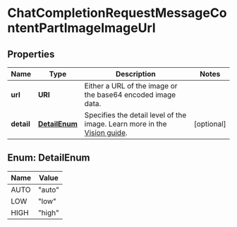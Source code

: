 

# ChatCompletionRequestMessageContentPartImageImageUrl


## Properties

| Name | Type | Description | Notes |
|------------ | ------------- | ------------- | -------------|
|**url** | **URI** | Either a URL of the image or the base64 encoded image data. |  |
|**detail** | [**DetailEnum**](#DetailEnum) | Specifies the detail level of the image. Learn more in the [Vision guide](/docs/guides/vision/low-or-high-fidelity-image-understanding). |  [optional] |



## Enum: DetailEnum

| Name | Value |
|---- | -----|
| AUTO | &quot;auto&quot; |
| LOW | &quot;low&quot; |
| HIGH | &quot;high&quot; |



